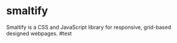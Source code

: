 # smaltify
Smaltify is a CSS and JavaScript library for responsive, grid-based designed webpages.
#test
